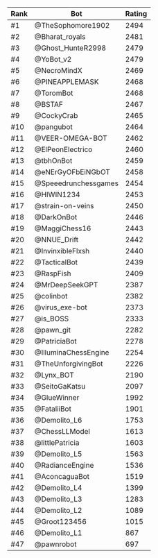 Rank|Bot|Rating
---|---|---
#1|@TheSophomore1902|2494
#2|@Bharat_royals|2481
#3|@Ghost_HunteR2998|2479
#4|@YoBot_v2|2479
#5|@NecroMindX|2469
#6|@PINEAPPLEMASK|2468
#7|@ToromBot|2468
#8|@BSTAF|2467
#9|@CockyCrab|2465
#10|@pangubot|2464
#11|@VEER-OMEGA-BOT|2462
#12|@ElPeonElectrico|2460
#13|@tbhOnBot|2459
#14|@eNErGyOFbEiNGbOT|2458
#15|@Speeedrunchessgames|2454
#16|@HIWIN1234|2453
#17|@strain-on-veins|2450
#18|@DarkOnBot|2446
#19|@MaggiChess16|2443
#20|@NNUE_Drift|2442
#21|@InvinxibleFlxsh|2440
#22|@TacticalBot|2439
#23|@RaspFish|2409
#24|@MrDeepSeekGPT|2387
#25|@colinbot|2382
#26|@virus_exe-bot|2373
#27|@is_BOSS|2333
#28|@pawn_git|2282
#29|@PatriciaBot|2278
#30|@IlluminaChessEngine|2254
#31|@TheUnforgivingBot|2226
#32|@Lynx_BOT|2190
#33|@SeitoGaKatsu|2097
#34|@GlueWinner|1992
#35|@FataliiBot|1901
#36|@Demolito_L6|1753
#37|@ChessLLModel|1613
#38|@littlePatricia|1603
#39|@Demolito_L5|1563
#40|@RadianceEngine|1536
#41|@AconcaguaBot|1519
#42|@Demolito_L4|1399
#43|@Demolito_L3|1283
#44|@Demolito_L2|1089
#45|@Groot123456|1015
#46|@Demolito_L1|867
#47|@pawnrobot|697
